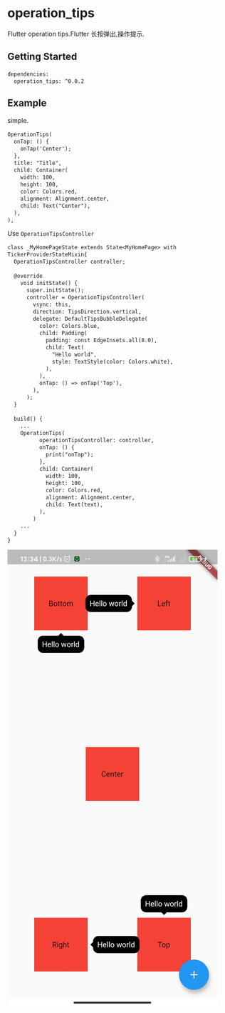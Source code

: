 # operation_tips

Flutter operation tips.Flutter 长按弹出,操作提示.

## Getting Started

```
dependencies:
  operation_tips: ^0.0.2
```
## Example
simple.
```
OperationTips(
  onTap: () {
    onTap('Center');
  },
  title: "Title",
  child: Container(
    width: 100,
    height: 100,
    color: Colors.red,
    alignment: Alignment.center,
    child: Text("Center"),
  ),
),
```

Use `OperationTipsController`
```
class _MyHomePageState extends State<MyHomePage> with TickerProviderStateMixin{
  OperationTipsController controller;

  @override
    void initState() {
      super.initState();
      controller = OperationTipsController(
        vsync: this,
        direction: TipsDirection.vertical,
        delegate: DefaultTipsBubbleDelegate(
          color: Colors.blue,
          child: Padding(
            padding: const EdgeInsets.all(8.0),
            child: Text(
              "Hello world",
              style: TextStyle(color: Colors.white),
            ),
          ),
          onTap: () => onTap('Top'),
        ),
      );
  }

  build() {
    ...
    OperationTips(
          operationTipsController: controller,
          onTap: () {
            print("onTap");
          },
          child: Container(
            width: 100,
            height: 100,
            color: Colors.red,
            alignment: Alignment.center,
            child: Text(text),
          ),
        )
    ...
  }
}
```
![demo.jpg](https://github.com/wuweijian1997/operation_tips/blob/main/example/demo.jpg)
